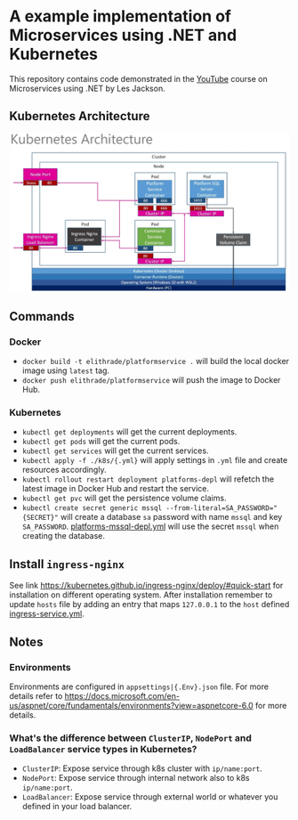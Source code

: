 # A example implementation of Microservices using .NET and Kubernetes

This repository contains code demonstrated in the [YouTube](https://www.youtube.com/watch?v=DgVjEo3OGBI) course on Microservices using .NET by Les Jackson.

## Kubernetes Architecture

![Kubernetes](./assets/kube-arch.png)

## Commands

### Docker
- `docker build -t elithrade/platformservice .` will build the local docker image using `latest` tag.
- `docker push elithrade/platformservice` will push the image to Docker Hub.

### Kubernetes
- `kubectl get deployments` will get the current deployments.
- `kubectl get pods` will get the current pods.
- `kubectl get services` will get the current services.
- `kubectl apply -f ./k8s/{.yml}` will apply settings in `.yml` file and create resources accordingly.
- `kubectl rollout restart deployment platforms-depl` will refetch the latest image in Docker Hub and restart the service.
- `kubectl get pvc` will get the persistence volume claims.
- `kubectl create secret generic mssql --from-literal=SA_PASSWORD="{SECRET}"` will create a database `sa` password with name `mssql` and key `SA_PASSWORD`. [platforms-mssql-depl.yml](./k8s/platforms-mssql-depl.yml) will use the secret `mssql` when creating the database.

## Install `ingress-nginx`
See link https://kubernetes.github.io/ingress-nginx/deploy/#quick-start for installation on different operating system. After installation remember to update `hosts` file by adding an entry that maps `127.0.0.1` to the `host` defined [ingress-service.yml](./k8s/ingress-service.yml).

## Notes

### Environments
Environments are configured in `appsettings|{.Env}.json` file. For more details refer to https://docs.microsoft.com/en-us/aspnet/core/fundamentals/environments?view=aspnetcore-6.0 for more details.

### What's the difference between `ClusterIP`, `NodePort` and `LoadBalancer` service types in Kubernetes?
- `ClusterIP`: Expose service through k8s cluster with `ip/name:port`.
- `NodePort`: Expose service through internal network also to k8s `ip/name:port`.
- `LoadBalancer`: Expose service through external world or whatever you defined in your load balancer.